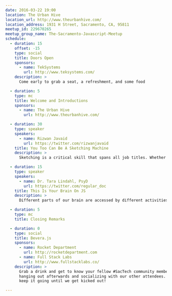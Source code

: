 ```yaml
---
date: 2016-03-22 19:00
location: The Urban Hive
location_url: http://www.theurbanhive.com/
location_address: 1931 H Street, Sacramento, CA, 95811
meetup_id: 229670265
meetup_group_name: The-Sacramento-Javascript-Meetup
schedule:
  - duration: 15
    offset: -15
    type: social
    title: Doors Open
    sponsors:
      - name: TekSystems
        url: http://www.teksystems.com/
    description: >
      Come early to grab a seat, a refreshment, and some food

  - duration: 5
    type: mc
    title: Welcome and Introductions
    sponsors:
      - name: The Urban Hive
        url: http://www.theurbanhive.com/

  - duration: 30
    type: speaker
    speakers:
      - name: Rizwan Javaid
        url: https://twitter.com/rizwanjavaid
    title: You Too Can Be A Sketching Machine
    description: >
      Sketching is a critical skill that spans all job titles. Whether working individually or in a group, our ability to sketch helps make our abstract ideas real. By sketching we can ideate, iterate and communicate our ideas more effectively. With the addition of a few simple approaches, you can incorporate sketching into your daily activities to harness the power of sketching so you too can be a sketching machine.

  - duration: 15
    type: speaker
    speakers:
      - name: Dr. Tara Lindahl, PsyD
        url: https://twitter.com/regular_doc
    title: This Is Your Brain On JS
    description: >
      Different parts of our brain are accessed by different activities. This talk will show you images of brain scans demonstrating where our brains are being activated when we code and problem solve. Explanations will be given as to what these areas are and how they relate to our daily activities.

  - duration: 5
    type: mc
    title: Closing Remarks

  - duration: 0
    type: social
    title: Bevera.js
    sponsors:
      - name: Rocket Department
        url: http://rocketdepartment.com
      - name: Full Stack Labs
        url: http://www.fullstacklabs.co/
    description: >
      Grab a drink and get to know your fellow #SacTech community members by
      hanging out afterwards and socializing with our other attendees. We'll
      keep it going until we get kicked out!

---
```


